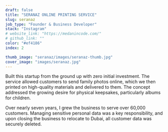 ```yaml
---
draft: false
title: "SERANAZ ONLINE PRINTING SERVICE"
slug: seranaz
job_type: "Founder & Business Developer"
stack: "Instagram"
# website_link: "https://medanincode.com/"
# github_link: ""
color: "#ef4186"
index: 2

thumb_image: "seranaz/images/seranaz-thumb.jpg"
cover_image: "images/seranaz.jpg"
---
```


Built this startup from the ground up with zero initial investment. The service allowed customers to send family photos online, which we then printed on high-quality materials and delivered to them. The concept addressed the growing desire for physical keepsakes, particularly albums for children. 

Over nearly seven years, I grew the business to serve over 60,000 customers. Managing sensitive personal data was a key responsibility, and upon closing the business to relocate to Dubai, all customer data was securely deleted.